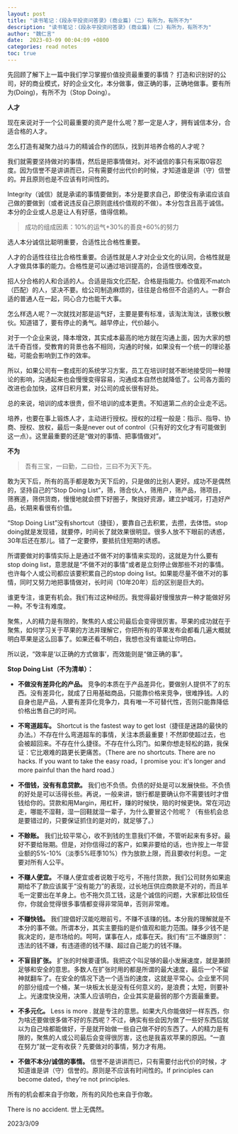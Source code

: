 ```yaml
---
layout: post
title: "读书笔记：《段永平投资问答录》(商业篇)（二）有所为，有所不为"
description: "读书笔记：《段永平投资问答录》(商业篇)（二）有所为，有所不为"
author: "魏仁言"
date:  2023-03-09 00:04:09 +0800
categories: read notes
toc: true
---
```


先回顾了解下上一篇中我们学习掌握价值投资最重要的事情？ 打造和识别好的公司，好的商业模式，好的企业文化，本分做事，做正确的事，正确地做事。要有所为(Doing)，有所不为（Stop Doing）。

**人才**

现在来说对于一个公司最重要的资产是什么呢？那一定是人才，拥有诚信本分，合适合格的人才。

怎么打造有凝聚力战斗力的精诚合作的团队，找到并培养合格的人才呢？

我们就需要坚持做对的事情，然后是把事情做对。对不诚信的事只有采取0容忍度。因为信誉不是讲讲而已，只有需要付出代价的时候，才知道谁是讲（守）信誉的。并且原则也是不应该有时间性的。

Integrity（诚信）就是承诺的事情要做到，本分是要求自己，即使没有承诺应该自己做的要做到（或者说违反自己原则底线价值观的不做）。本分包含且高于诚信。本分的企业或人总是让人有好感，值得信赖。

> 成功的组成因素：10%的运气+30%的善良+60%的努力

选人本分诚信比聪明重要，合适性比合格性重要。

人才的合适性往往比合格性重要。合适性就是人才对企业文化的认同，合格性就是人才做具体事的能力。合格性是可以通过培训提高的，合适性很难改变。

招人分合格的人和合适的人。合适是指文化匹配，合格是指能力。价值观不match（匹配）的人，坚决不要。给公司制造麻烦的，往往是合格但不合适的人。一群合适的普通人在一起，同心合力也能干大事。

怎么样选人呢？一次就找对那是运气好，主要是要有标准，该淘汰淘汰，该散伙散伙。知道错了，要有停止的勇气。越早停止，代价越小。

对于一个企业来说，降本增效，其实成本最高的地方就在沟通上面，因为大家的想法千奇百怪，受教育的背景也各不相同，沟通的时候，如果没有一个统一的理论基础，可能会影响到工作的效率。

所以，如果公司有一套成形的系统学习方案，员工在培训时就不断地接受同一种理论的影响，沟通起来也会慢慢变得容易，沟通成本自然也就降低了。公司各方面的改进也会加快，这样日积月累，对公司的成长很有好处。

总的来说，培训的成本很贵，但不培训的成本更贵。不知道第二点的企业走不远。

培养，也要在事上锻炼人才，主动进行授权。授权的过程一般是：指示、指导、协商、授权、放权，最后一条是never out of control（只有好的文化才有可能做到这一点）。这里最重要的还是“做对的事情、把事情做对”。

**不为**

> 吾有三宝，一曰勤，二曰俭，三曰不为天下先。

敢为天下后，所有的高手都是敢为天下后的，只是做的比别人更好。成功不是偶然的，坚持自己的“Stop Doing List”，筛，筛合伙人，筛用户，筛产品，筛项目，筛赛道，筛供货商，慢慢地就会攒下好圈子，聚拢好资源，建立护城河，打造好产品，长期来看很有价值。

“Stop Doing List”没有shortcut（捷径），要靠自己去积累，去攒，去体悟。stop doing就是发现错，就要停，时间长了就效果很明显。很多人放不下眼前的诱惑，30年后还在那儿。错了一定要停，要抵抗住短期的诱惑。

所谓要做对的事情实际上是通过不做不对的事情来实现的，这就是为什么要有stop doing list，意思就是“不做不对的事情”或者是立刻停止做那些不对的事情。也许每个人或公司都应该要积累自己的stop doing list。如果能尽量不做不对的事情，同时又努力地把事情做对，长时间（10年20年）后的区别是巨大的。

谁更专注，谁更有机会。我们有过这种经历。我觉得最好慢慢放弃一种才能做好另一种。不专注有难度。

聚焦，人的精力是有限的，聚焦的人或公司最后会变得很厉害。苹果的成功就在于聚焦，如何学习关于苹果的方法并理解它，你把所有的苹果发布会都看几遍大概就明白苹果是这么回事了。如果还看不明白，我想也没有谁能让你明白。

所以说，“效率是‘以正确的方式做事’，而效能则是“做正确的事”。

**Stop Doing List（不为清单）：**
* **不做没有差异化的产品。** 竞争的本质在于产品差异化，要做别人提供不了的东西。没有差异化，就成了日用基础商品，只能靠价格来竞争，很难挣钱。人的自身也是产品，人要有差异化竞争力，具有唯一不可替代性，否则只能靠降低价格出售自己的时间。

* **不弯道超车。** Shortcut is the fastest way to get lost（捷径是迷路的最快的办法。）不存在什么弯道超车的事情，关注本质最重要！不然即使超过去，也会被超回来。不存在什么捷径。不存在什么窍门。如果你想走轻松的路，我保证：它比艰难的路更长更痛苦。（There are no shortcuts. There are no hacks. If you want to take the easy road，I promise you: it's longer and more painful than the hard road.）

* **不借钱，没有有息贷款。** 我们也不负债。负债的好处是可以发展快些。不负债的好处是可以活得长些。再说，一般来讲，银行都是要确认你不需要钱时才借钱给你的。贷款和用Margin，用杠杆，赚的时候快，赔的时候更快。常在河边走，哪能不湿鞋，湿一回鞋就湿一辈子，为什么要冒这个险呢？（有些机会总是要错过的，只要保证抓住的是对的，就足够了。）

* **不赊账。** 我们比较平常心，收不到钱的生意我们不做，不管听起来有多好。最好不要给账期。但是，对你信得过的客户，如果非要给的话，也许按上一年营业额的5%-10%（淡季5%旺季10%）作为放款上限，而且要收付利息。一定要对所有人公平。

* **不赚人便宜。** 不赚人便宜或者说敢于吃亏，不拖付货款，我们公司财务如果逾期给不了款应该属于“没有能力”的表现，过长地压供应商款是不对的，而且羊毛一定要出在羊身上。也不拖欠员工钱，这是个诚信的问题，大家都比较信任你，你就会觉得很多事情都变得非常简单，否则非常难。

* **不赚快钱。** 我们提倡好汉能吃眼前亏。不赚不该赚的钱。本分我的理解就是不本分的事不做。所谓本分，其实主要指的是价值观和能力范围。赚多少钱不是我决定的，是市场给的。呵呵，谋事在人，成事在天。我们有“三不嫌原则”：违法的钱不嫌，有违道德的钱不赚、超过自己能力的钱不赚。

* **不盲目扩张。** 扩张的时候要谨慎。我把这个叫足够的最小发展速度，就是兼顾足够和安全的意思。多数人在扩张时用的都是所谓的最大速度，最后一个不留神就翻车了。在安全的情况下选一个适当的速度，这就是平常心。企业里不同的部分组成一个桶，某一块板太长是没有任何意义的，是浪费；太短，则要补上。光速度快没用，决策人应该明白，企业其实是最弱的那个方面最重要。

* **不多元化。** Less is more . 就是专注的意思。如果大凡你能做好一样东西，你为啥还要做很多做不好的东西呢？不过，确实有些会因为做了一些好东西后就以为自己啥都能做好，于是就开始做一些自己做不好的东西了。人的精力是有限的，聚焦的人或公司最后会变得很厉害，这也是我喜欢苹果的原因。“一直在努力”就一定有收获？先要做对的事情，努力才有用。

* **不做不本分/诚信的事情。** 信誉不是讲讲而已，只有需要付出代价的时候，才知道谁是讲（守）信誉的。原则是不应该有时间性的。If principles can become dated，they're not principles.

所有的机会都来自于你敢，所有的风险也来自于你敢。

There is no accident. 世上无偶然。

2023/3/09

